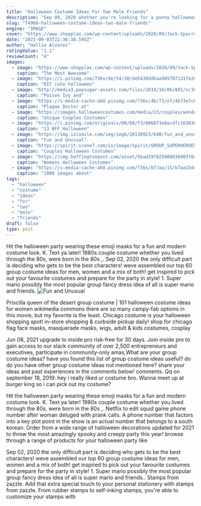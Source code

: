 ```yaml
---
title: "Halloween Costume Ideas For Two Male Friends"
description: "Sep 09, 2020 whether you're looking for a punny halloween costume sure to make everyone at the party laugh, prefer going glam as a famous couple, or dressing up with your best friend, we've got some ideas"
slug: "74966-halloween-costume-ideas-two-male-friends"
engine: "IMAGE"
cover: "https://www.shopplax.com/wp-content/uploads/2020/09/Jack-Sparrows-halloween-idea.jpg"
date: "2021-09-03T22:36:38.595Z"
author: "Hallie Alvarez"
ratingValue: "1.1"
reviewCount: "4"
images:
  - image: "https://www.shopplax.com/wp-content/uploads/2020/09/Jack-Sparrows-halloween-idea.jpg"
    caption: "The Most Awesome"
  - image: "https://i.pinimg.com/736x/de/54/30/de5430ddbaa905707131fe201a9484d6--cute-halloween-costumes-awesome-costumes.jpg"
    caption: "DIY cute halloween"
  - image: "http://media3.popsugar-assets.com/files/2014/10/06/801/n/3019466/36d29587c62b2204_Riddler-Ivyu8I5Ig.xxxlarge/i/Poison-Ivy-Riddler.jpg"
    caption: "Poison Ivy and"
  - image: "https://s-media-cache-ak0.pinimg.com/736x/4b/73/e7/4b73e7c623e3997344d26b397c9738ce.jpg"
    caption: "Plague Doctor at"
  - image: "https://images.halloweencostumes.com/media/13/couples/wonder-woman-and-superman-costumes.png"
    caption: "Unique Couples Costumes"
  - image: "https://i.pinimg.com/originals/00/68/f3/0068f3e8acdfc165030e1db3288a3b4b.jpg"
    caption: "23 BFF Halloween"
  - image: "https://img.izismile.com/img/img6/20130923/640/fun_and_unusual_halloween_costumes_for_two_people_640_24.jpg"
    caption: "Fun and Unusual"
  - image: "https://spirit.scene7.com/is/image/Spirit/GROUP_SUPERHEROES_2017?$fullsize$"
    caption: "Couples Halloween Costumes"
  - image: "https://img.huffingtonpost.com/asset/5bad29f82500003600376a1e.jpeg?ops=scalefit_600_noupscale"
    caption: "Womens Halloween Costumes"
  - image: "https://s-media-cache-ak0.pinimg.com/736x/b7/aa/15/b7aa15d492ff3cd747c5b517ebd6e02e.jpg"
    caption: "1000 images about"
tags:
  - "halloween"
  - "costume"
  - "ideas"
  - "for"
  - "two"
  - "male"
  - "friends"
draft: false
type: post
---
```


Hit the halloween party wearing these emoji masks for a fun and modern costume look. K. Text ya later! 1980s couple costume whether you lived through the 80s, were born in the 80s ,. Sep 02, 2020 the only difficult part is deciding who gets to be the best characters! weve assembled our top 60 group costume ideas for men, women and a mix of both! get inspired to pick out your favourite costumes and prepare for the party in style! 1. Super mario possibly the most popular group fancy dress idea of all is super mario and friends.
![Fun and Unusual](https://img.izismile.com/img/img6/20130923/640/fun_and_unusual_halloween_costumes_for_two_people_640_24.jpg "Fun and Unusual")

Priscilla queen of the desert group costume | 101 halloween costume ideas for women wikimedia commons there are so many campy-fab options in this movie, but my favorite is the least. Chicago costume is your halloween shopping spot! in-store shopping &amp; curbside pickup daily! shop for chicago flag face masks, masquerade masks, wigs, adult &amp; kids costumes, cosplay
<!--inArticleAds-->

<!--galleryOne-->

Jun 08, 2021 upgrade to inside pro risk-free for 30 days. Join inside pro to gain access to our slack community of over 2,500 entrepreneurs and executives, participate in community-only amas,What are your group costume ideas? have you found this list of group costume ideas useful? do do you have other group costume ideas not mentioned here? share your ideas and past experiences in the comments below! comments. Qq on september 18, 2019: hey i really liked ur costume bro. Wanna meet up at burger king so i can pick out my costume?
<!--inArticleAds-->

<!--galleryTwo-->

Hit the halloween party wearing these emoji masks for a fun and modern costume look. K. Text ya later! 1980s couple costume whether you lived through the 80s, were born in the 80s ,. Netflix to edit squid game phone number after woman deluged with prank calls. A phone number that factors into a key plot point in the show is an actual number that belongs to a south korean. Order from a wide range of halloween decorations updated for 2021 to throw the most amazingly spooky and creepy party this year! browse through a range of products for your halloween party like
<!--galleryThree-->

Sep 02, 2020 the only difficult part is deciding who gets to be the best characters! weve assembled our top 60 group costume ideas for men, women and a mix of both! get inspired to pick out your favourite costumes and prepare for the party in style! 1. Super mario possibly the most popular group fancy dress idea of all is super mario and friends.. Stamps from zazzle. Add that extra special touch to your personal stationery with stamps from zazzle. From rubber stamps to self-inking stamps, you're able to customize your stamps with